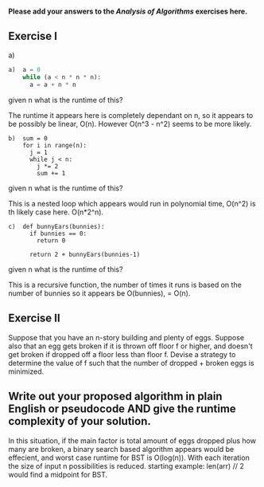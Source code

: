 #### Please add your answers to the **_Analysis of Algorithms_** exercises here.

## Exercise I

a)

```python
a)  a = 0
    while (a < n * n * n):
      a = a + n * n
```

given n what is the runtime of this?

The runtime it appears here is completely dependant on n, so it appears to be possibly be linear, O(n). However
O(n^3 - n^2) seems to be more likely.

```
b)  sum = 0
    for i in range(n):
      j = 1
      while j < n:
        j *= 2
        sum += 1
```

given n what is the runtime of this?

This is a nested loop which appears would run in polynomial time, O(n^2) is th likely case here.
O(n\*2^n).

```
c)  def bunnyEars(bunnies):
      if bunnies == 0:
        return 0

      return 2 + bunnyEars(bunnies-1)
```

given n what is the runtime of this?

This is a recursive function, the number of times it runs is based on the number of bunnies so it appears be O(bunnies), =
O(n).

## Exercise II

Suppose that you have an n-story building and plenty of eggs. Suppose also that an egg gets broken if it is thrown off floor f or higher, and doesn't get broken if dropped off a floor less than floor f. Devise a strategy to determine the value of f such that the number of dropped + broken eggs is minimized.

## Write out your proposed algorithm in plain English or pseudocode AND give the runtime complexity of your solution.

In this situation, if the main factor is total amount of eggs dropped plus how many are broken,
a binary search based algorithm appears would be effecient, and worst case runtime for BST is O(log(n)).
With each iteration the size of input n possibilities is reduced. starting example: len(arr) // 2 would find a midpoint for BST.
